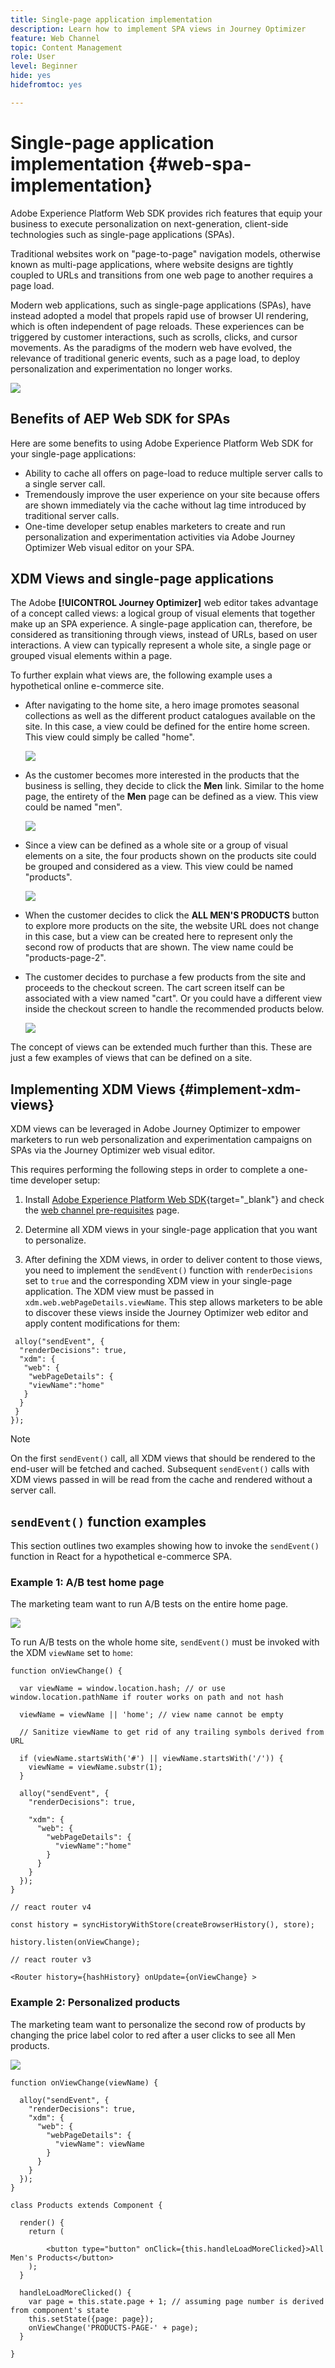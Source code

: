 ```yaml
---
title: Single-page application implementation
description: Learn how to implement SPA views in Journey Optimizer
feature: Web Channel
topic: Content Management
role: User
level: Beginner
hide: yes
hidefromtoc: yes

---
```

# Single-page application implementation {#web-spa-implementation}

Adobe Experience Platform Web SDK provides rich features that equip your business to execute personalization on next-generation, client-side technologies such as single-page applications (SPAs).

Traditional websites work on "page-to-page" navigation models, otherwise known as multi-page applications, where website designs are tightly coupled to URLs and transitions from one web page to another requires a page load.

Modern web applications, such as single-page applications (SPAs), have instead adopted a model that propels rapid use of browser UI rendering, which is often independent of page reloads. These experiences can be triggered by customer interactions, such as scrolls, clicks, and cursor movements. As the paradigms of the modern web have evolved, the relevance of traditional generic events, such as a page load, to deploy personalization and experimentation no longer works.

![](assets/web-spa-vs-traditional-lifecycle.png)

## Benefits of AEP Web SDK for SPAs

Here are some benefits to using Adobe Experience Platform Web SDK for your single-page applications:

* Ability to cache all offers on page-load to reduce multiple server calls to a single server call.
* Tremendously improve the user experience on your site because offers are shown immediately via the cache without lag time introduced by traditional server calls.
* One-time developer setup enables marketers to create and run personalization and experimentation activities via Adobe Journey Optimizer Web visual editor on your SPA.

## XDM Views and single-page applications

The Adobe **[!UICONTROL Journey Optimizer]** web editor takes advantage of a concept called views: a logical group of visual elements that together make up an SPA experience. A single-page application can, therefore, be considered as transitioning through views, instead of URLs, based on user interactions. A view can typically represent a whole site, a single page or grouped visual elements within a page.

To further explain what views are, the following example uses a hypothetical online e-commerce site.

* After navigating to the home site, a hero image promotes seasonal collections as well as the different product catalogues available on the site. In this case, a view could be defined for the entire home screen. This view could simply be called "home".

  ![](assets/web-spa-home.png)

* As the customer becomes more interested in the products that the business is selling, they decide to click the **Men** link. Similar to the home page, the entirety of the **Men** page can be defined as a view. This view could be named "men".

  ![](assets/web-spa-men.png)

* Since a view can be defined as a whole site or a group of visual elements on a site, the four products shown on the products site could be grouped and considered as a view. This view could be named "products".

  ![](assets/web-spa-men-products.png)

* When the customer decides to click the **ALL MEN'S PRODUCTS** button to explore more products on the site, the website URL does not change in this case, but a view can be created here to represent only the second row of products that are shown. The view name could be "products-page-2".

* The customer decides to purchase a few products from the site and proceeds to the checkout screen. The cart screen itself can be associated with a view named "cart". Or you could have a different view inside the checkout screen to handle the recommended products below.

  ![](assets/web-spa-cart.png)

The concept of views can be extended much further than this. These are just a few examples of views that can be defined on a site.

## Implementing XDM Views {#implement-xdm-views}

XDM views can be leveraged in Adobe Journey Optimizer to empower marketers to run web personalization and experimentation campaigns on SPAs via the Journey Optimizer web visual editor.

This requires performing the following steps in order to complete a one-time developer setup:

1. Install [Adobe Experience Platform Web SDK](https://experienceleague.adobe.com/docs/experience-platform/edge/fundamentals/installing-the-sdk.html){target="_blank"} and check the [web channel pre-requisites](web-prerequisites.md) page.

2. Determine all XDM views in your single-page application that you want to personalize.

3. After defining the XDM views, in order to deliver content to those views, you need to implement the `sendEvent()` function with `renderDecisions` set to `true` and the corresponding XDM view in your single-page application. The XDM view must be passed in `xdm.web.webPageDetails.viewName`. This step allows marketers to be able to discover these views inside the Journey Optimizer web editor and apply content modifications for them:

```
 alloy("sendEvent", {
  "renderDecisions": true,
  "xdm": {
   "web": {
    "webPageDetails": {
    "viewName":"home"
   }
  }
 }
});

```

>[!NOTE]
>
>On the first `sendEvent()` call, all XDM views that should be rendered to the end-user will be fetched and cached. Subsequent `sendEvent()` calls with XDM views passed in will be read from the cache and rendered without a server call.

## `sendEvent()` function examples

This section outlines two examples showing how to invoke the `sendEvent()` function in React for a hypothetical e-commerce SPA.

### Example 1: A/B test home page

The marketing team want to run A/B tests on the entire home page.

![](assets/web-spa-home.png)

To run A/B tests on the whole home site, `sendEvent()` must be invoked with the XDM `viewName` set to `home`:

```
function onViewChange() {

  var viewName = window.location.hash; // or use window.location.pathName if router works on path and not hash

  viewName = viewName || 'home'; // view name cannot be empty

  // Sanitize viewName to get rid of any trailing symbols derived from URL

  if (viewName.startsWith('#') || viewName.startsWith('/')) {
    viewName = viewName.substr(1);
  }

  alloy("sendEvent", {
    "renderDecisions": true,

    "xdm": {
      "web": {
        "webPageDetails": {
          "viewName":"home"
        }
      }
    }
  });
}

// react router v4

const history = syncHistoryWithStore(createBrowserHistory(), store);

history.listen(onViewChange);

// react router v3

<Router history={hashHistory} onUpdate={onViewChange} >

```

### Example 2: Personalized products

The marketing team want to personalize the second row of products by changing the price label color to red after a user clicks to see all Men products.

![](assets/web-spa-men-products.png)

```
function onViewChange(viewName) {

  alloy("sendEvent", {
    "renderDecisions": true,
    "xdm": {
      "web": {
        "webPageDetails": {
          "viewName": viewName
        }
      }
    }
  });
}

class Products extends Component {

  render() {
    return (

        <button type="button" onClick={this.handleLoadMoreClicked}>All Men's Products</button>
    );
  }

  handleLoadMoreClicked() {
    var page = this.state.page + 1; // assuming page number is derived from component's state
    this.setState({page: page});
    onViewChange('PRODUCTS-PAGE-' + page);
  }

}

```